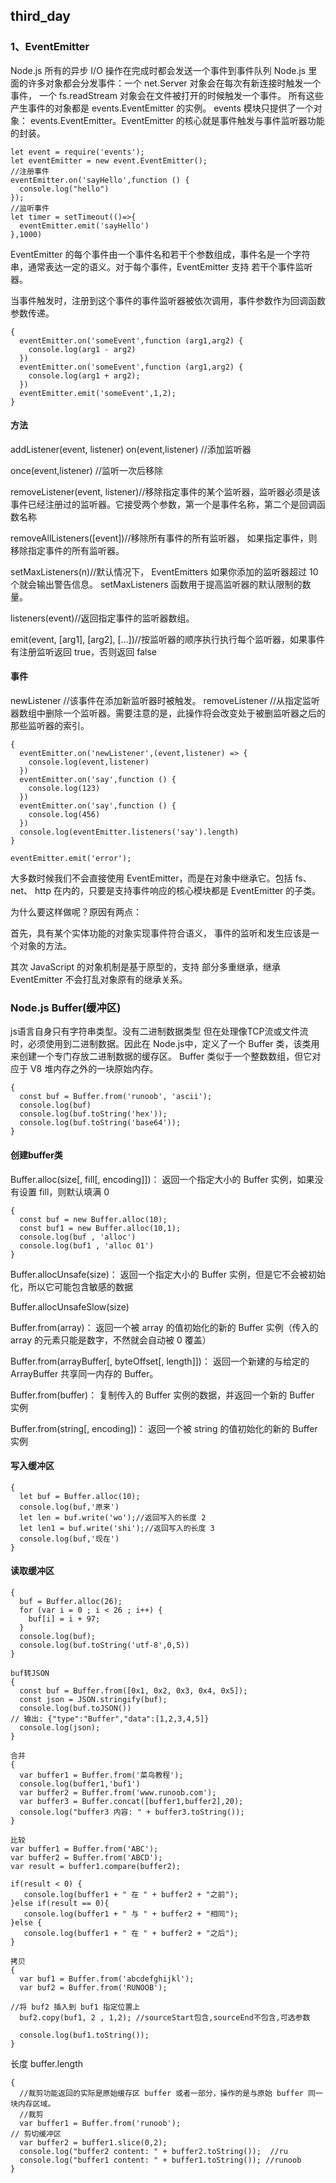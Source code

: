 ## third_day
### 1、EventEmitter
Node.js 所有的异步 I/O 操作在完成时都会发送一个事件到事件队列
Node.js 里面的许多对象都会分发事件：一个 net.Server 对象会在每次有新连接时触发一个事件， 一个 fs.readStream 对象会在文件被打开的时候触发一个事件。 所有这些产生事件的对象都是 events.EventEmitter 的实例。
events 模块只提供了一个对象： events.EventEmitter。EventEmitter 的核心就是事件触发与事件监听器功能的封装。
```$xslt
let event = require('events');
let eventEmitter = new event.EventEmitter();
//注册事件
eventEmitter.on('sayHello',function () {
  console.log("hello")
});
//监听事件
let timer = setTimeout(()=>{
  eventEmitter.emit('sayHello')
},1000)
```
EventEmitter 的每个事件由一个事件名和若干个参数组成，事件名是一个字符串，通常表达一定的语义。对于每个事件，EventEmitter 支持 若干个事件监听器。

当事件触发时，注册到这个事件的事件监听器被依次调用，事件参数作为回调函数参数传递。
```$xslt
{
  eventEmitter.on('someEvent',function (arg1,arg2) {
    console.log(arg1 - arg2)
  })
  eventEmitter.on('someEvent',function (arg1,arg2) {
    console.log(arg1 + arg2);
  })
  eventEmitter.emit('someEvent',1,2);
}
```
#### 方法
addListener(event, listener)
on(event,listener) //添加监听器

once(event,listener) //监听一次后移除

removeListener(event, listener)//移除指定事件的某个监听器，监听器必须是该事件已经注册过的监听器。它接受两个参数，第一个是事件名称，第二个是回调函数名称

removeAllListeners([event])//移除所有事件的所有监听器， 如果指定事件，则移除指定事件的所有监听器。

setMaxListeners(n)//默认情况下， EventEmitters 如果你添加的监听器超过 10 个就会输出警告信息。 setMaxListeners 函数用于提高监听器的默认限制的数量。

listeners(event)//返回指定事件的监听器数组。

emit(event, [arg1], [arg2], [...])//按监听器的顺序执行执行每个监听器，如果事件有注册监听返回 true，否则返回 false
#### 事件
newListener //该事件在添加新监听器时被触发。
removeListener //从指定监听器数组中删除一个监听器。需要注意的是，此操作将会改变处于被删监听器之后的那些监听器的索引。
```$xslt
{
  eventEmitter.on('newListener',(event,listener) => {
    console.log(event,listener)
  })
  eventEmitter.on('say',function () {
    console.log(123)
  })
  eventEmitter.on('say',function () {
    console.log(456)
  })
  console.log(eventEmitter.listeners('say').length)
}
```
```$xslt
eventEmitter.emit('error');
```
大多数时候我们不会直接使用 EventEmitter，而是在对象中继承它。包括 fs、net、 http 在内的，只要是支持事件响应的核心模块都是 EventEmitter 的子类。

为什么要这样做呢？原因有两点：

首先，具有某个实体功能的对象实现事件符合语义， 事件的监听和发生应该是一个对象的方法。

其次 JavaScript 的对象机制是基于原型的，支持 部分多重继承，继承 EventEmitter 不会打乱对象原有的继承关系。

### Node.js Buffer(缓冲区)
js语言自身只有字符串类型。没有二进制数据类型
但在处理像TCP流或文件流时，必须使用到二进制数据。因此在 Node.js中，定义了一个 Buffer 类，该类用来创建一个专门存放二进制数据的缓存区。
Buffer 类似于一个整数数组，但它对应于 V8 堆内存之外的一块原始内存。
```$xslt
{
  const buf = Buffer.from('runoob', 'ascii');
  console.log(buf)
  console.log(buf.toString('hex'));
  console.log(buf.toString('base64'));
}
```
#### 创建buffer类
Buffer.alloc(size[, fill[, encoding]])： 返回一个指定大小的 Buffer 实例，如果没有设置 fill，则默认填满 0
```$xslt
{
  const buf = new Buffer.alloc(10);
  const buf1 = new Buffer.alloc(10,1);
  console.log(buf , 'alloc')
  console.log(buf1 , 'alloc 01')
}
```
Buffer.allocUnsafe(size)： 返回一个指定大小的 Buffer 实例，但是它不会被初始化，所以它可能包含敏感的数据

Buffer.allocUnsafeSlow(size)

Buffer.from(array)： 返回一个被 array 的值初始化的新的 Buffer 实例（传入的 array 的元素只能是数字，不然就会自动被 0 覆盖）

Buffer.from(arrayBuffer[, byteOffset[, length]])： 返回一个新建的与给定的 ArrayBuffer 共享同一内存的 Buffer。

Buffer.from(buffer)： 复制传入的 Buffer 实例的数据，并返回一个新的 Buffer 实例

Buffer.from(string[, encoding])： 返回一个被 string 的值初始化的新的 Buffer 实例

#### 写入缓冲区
```$xslt
{
  let buf = Buffer.alloc(10);
  console.log(buf,'原来')
  let len = buf.write('wo');//返回写入的长度 2
  let len1 = buf.write('shi');//返回写入的长度 3
  console.log(buf,'现在')
}
```
#### 读取缓冲区
```$xslt
{
  buf = Buffer.alloc(26);
  for (var i = 0 ; i < 26 ; i++) {
    buf[i] = i + 97;
  }
  console.log(buf);
  console.log(buf.toString('utf-8',0,5))
}
```
```$xslt
buf转JSON
{
  const buf = Buffer.from([0x1, 0x2, 0x3, 0x4, 0x5]);
  const json = JSON.stringify(buf);
  console.log(buf.toJSON())
// 输出: {"type":"Buffer","data":[1,2,3,4,5]}
  console.log(json);
}
```
```$xslt
合并
{
  var buffer1 = Buffer.from('菜鸟教程');
  console.log(buffer1,'buf1')
  var buffer2 = Buffer.from('www.runoob.com');
  var buffer3 = Buffer.concat([buffer1,buffer2],20);
  console.log("buffer3 内容: " + buffer3.toString());
}
```
```$xslt
比较
var buffer1 = Buffer.from('ABC');
var buffer2 = Buffer.from('ABCD');
var result = buffer1.compare(buffer2);

if(result < 0) {
   console.log(buffer1 + " 在 " + buffer2 + "之前");
}else if(result == 0){
   console.log(buffer1 + " 与 " + buffer2 + "相同");
}else {
   console.log(buffer1 + " 在 " + buffer2 + "之后");
}
```
```$xslt
拷贝
{
  var buf1 = Buffer.from('abcdefghijkl');
  var buf2 = Buffer.from('RUNOOB');

//将 buf2 插入到 buf1 指定位置上
  buf2.copy(buf1, 2 , 1,2); //sourceStart包含,sourceEnd不包含,可选参数

  console.log(buf1.toString());
}
```
长度 buffer.length
```$xslt
{
  //裁剪功能返回的实际是原始缓存区 buffer 或者一部分，操作的是与原始 buffer 同一块内存区域。
  //裁剪
  var buffer1 = Buffer.from('runoob');
// 剪切缓冲区
  var buffer2 = buffer1.slice(0,2);
  console.log("buffer2 content: " + buffer2.toString());  //ru
  console.log("buffer1 content: " + buffer1.toString()); //runoob
}
```